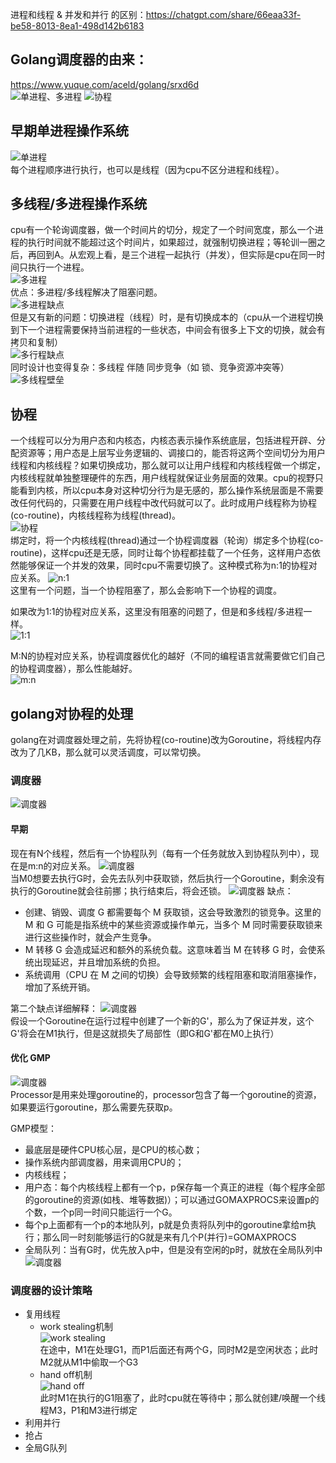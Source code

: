 进程和线程 & 并发和并行 的区别：https://chatgpt.com/share/66eaa33f-be58-8013-8ea1-498d142b6183

## Golang调度器的由来：
https://www.yuque.com/aceld/golang/srxd6d  
![单进程、多进程](./imgs/1.png)
![协程](./imgs/Goroutine.png)
 
## 早期单进程操作系统
![单进程](./imgs/2.png)  
每个进程顺序进行执行，也可以是线程（因为cpu不区分进程和线程）。  

## 多线程/多进程操作系统
cpu有一个轮询调度器，做一个时间片的切分，规定了一个时间宽度，那么一个进程的执行时间就不能超过这个时间片，如果超过，就强制切换进程；等轮训一圈之后，再回到A。从宏观上看，是三个进程一起执行（并发），但实际是cpu在同一时间只执行一个进程。  
![多进程](./imgs/3.png)  
优点：多进程/多线程解决了阻塞问题。  
![多进程缺点](./imgs/4.png)  
但是又有新的问题：切换进程（线程）时，是有切换成本的（cpu从一个进程切换到下一个进程需要保持当前进程的一些状态，中间会有很多上下文的切换，就会有拷贝和复制）  
![多行程缺点](./imgs/5.png)  
同时设计也变得复杂：多线程 伴随 同步竞争（如 锁、竞争资源冲突等）  
![多线程壁垒](./imgs/6.png)  

## 协程
一个线程可以分为用户态和内核态，内核态表示操作系统底层，包括进程开辟、分配资源等；用户态是上层写业务逻辑的、调接口的，能否将这两个空间切分为用户线程和内核线程？如果切换成功，那么就可以让用户线程和内核线程做一个绑定，内核线程就单独整理硬件的东西，用户线程就保证业务层面的效果。cpu的视野只能看到内核，所以cpu本身对这种切分行为是无感的，那么操作系统层面是不需要改任何代码的，只需要在用户线程中改代码就可以了。此时成用户线程称为协程(co-routine)，内核线程称为线程(thread)。  
![协程](./imgs/7.png)  
绑定时，将一个内核线程(thread)通过一个协程调度器（轮询）绑定多个协程(co-routine)，这样cpu还是无感，同时让每个协程都挂载了一个任务，这样用户态依然能够保证一个并发的效果，同时cpu不需要切换了。这种模式称为n:1的协程对应关系。
![n:1](./imgs/8.png)  
这里有一个问题，当一个协程阻塞了，那么会影响下一个协程的调度。

如果改为1:1的协程对应关系，这里没有阻塞的问题了，但是和多线程/多进程一样。  
![1:1](./imgs/9.png)  

M:N的协程对应关系，协程调度器优化的越好（不同的编程语言就需要做它们自己的协程调度器），那么性能越好。  
![m:n](./imgs/10.png)  

## golang对协程的处理
golang在对调度器处理之前，先将协程(co-routine)改为Goroutine，将线程内存改为了几KB，那么就可以灵活调度，可以常切换。

### 调度器
![调度器](./imgs/11.png)  

#### 早期
现在有N个线程，然后有一个协程队列（每有一个任务就放入到协程队列中），现在是m:n的对应关系。
![调度器](./imgs/12.png)  
当M0想要去执行G时，会先去队列中获取锁，然后执行一个Goroutine，剩余没有执行的Goroutine就会往前挪；执行结束后，将会还锁。
![调度器](./imgs/13.png)
缺点：
- 创建、销毁、调度 G 都需要每个 M 获取锁，这会导致激烈的锁竞争。这里的 M 和 G 可能是指系统中的某些资源或操作单元，当多个 M 同时需要获取锁来进行这些操作时，就会产生竞争。
- M 转移 G 会造成延迟和额外的系统负载。这意味着当 M 在转移 G 时，会使系统出现延迟，并且增加系统的负担。
- 系统调用（CPU 在 M 之间的切换）会导致频繁的线程阻塞和取消阻塞操作，增加了系统开销。

第二个缺点详细解释：
![调度器](./imgs/14.png)  
假设一个Goroutine在运行过程中创建了一个新的G'，那么为了保证并发，这个G'将会在M1执行，但是这就损失了局部性（即G和G'都在M0上执行）  

#### 优化 GMP
![调度器](./imgs/15.png)  
Processor是用来处理goroutine的，processor包含了每一个goroutine的资源，如果要运行goroutine，那么需要先获取p。

GMP模型：
- 最底层是硬件CPU核心层，是CPU的核心数；
- 操作系统内部调度器，用来调用CPU的；
- 内核线程；
- 用户态：每个内核线程上都有一个p，p保存每一个真正的进程（每个程序全部的goroutine的资源(如栈、堆等数据)）；可以通过GOMAXPROCS来设置p的个数，一个p同一时间只能运行一个G。
- 每个p上面都有一个p的本地队列，p就是负责将队列中的goroutine拿给m执行；那么同一时刻能够运行的G就是来有几个P(并行)=GOMAXPROCS
- 全局队列：当有G时，优先放入p中，但是没有空闲的p时，就放在全局队列中
![调度器](./imgs/16.png)  

### 调度器的设计策略
- 复用线程
    - work stealing机制  
    ![work stealing](./imgs/17.png)  
    在途中，M1在处理G1，而P1后面还有两个G，同时M2是空闲状态；此时M2就从M1中偷取一个G3  
    - hand off机制  
    ![hand off](./imgs/18.png)  
    此时M1在执行的G1阻塞了，此时cpu就在等待中；那么就创建/唤醒一个线程M3，P1和M3进行绑定  
- 利用并行
- 抢占
- 全局G队列



